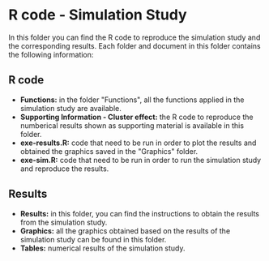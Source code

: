 # R code - Simulation Study

In this folder you can find the R code to reproduce the simulation study and the corresponding results. Each folder and document in this folder contains the following information:

## R code

- **Functions:** in the folder "Functions", all the functions applied in the simulation study are available.
- **Supporting Information - Cluster effect:** the R code to reproduce the numberical results shown as supporting material is available in this folder.
- **exe-results.R:** code that need to be run in order to plot the results and obtained the graphics saved in the "Graphics" folder.
- **exe-sim.R:** code that need to be run in order to run the simulation study and reproduce the results.


## Results

- **Results:** in this folder, you can find the instructions to obtain the results from the simulation study.
- **Graphics:** all the graphics obtained based on the results of the simulation study can be found in this folder.
- **Tables:** numerical results of the simulation study.
